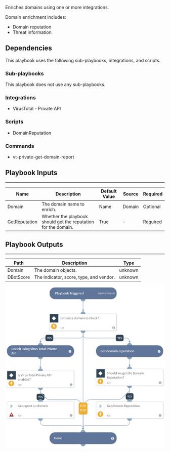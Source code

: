 Enriches domains using one or more integrations.

Domain enrichment includes:
* Domain reputation
* Threat information

## Dependencies
This playbook uses the following sub-playbooks, integrations, and scripts.

### Sub-playbooks
This playbook does not use any sub-playbooks.

### Integrations
* VirusTotal - Private API

### Scripts
* DomainReputation

### Commands
* vt-private-get-domain-report

## Playbook Inputs
---

| **Name** | **Description** | **Default Value** | **Source** | **Required** |
| --- | --- | --- | --- | --- |
| Domain | The domain name to enrich. | Name | Domain | Optional |
| GetReputation | Whether the playbook should get the reputation for the domain. | True | - | Required |

## Playbook Outputs
---

| **Path** | **Description** | **Type** |
| --- | --- | --- |
| Domain | The domain objects. | unknown |
| DBotScore | The indicator, score, type, and vendor. | unknown |

![Domain_Enrichment_Generic](https://github.com/ElazarK/content-docs/blob/master/images/playbooks/Domain_Enrichment_Generic.png)
